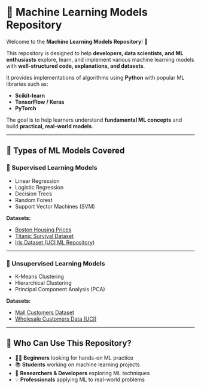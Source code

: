 # 🤖 Machine Learning Models Repository  

Welcome to the **Machine Learning Models Repository**! 🚀  

This repository is designed to help **developers, data scientists, and ML enthusiasts** explore, learn, and implement various machine learning models with **well-structured code, explanations, and datasets**.  

It provides implementations of algorithms using **Python** with popular ML libraries such as:  
- **Scikit-learn**  
- **TensorFlow / Keras**  
- **PyTorch**  

The goal is to help learners understand **fundamental ML concepts** and build **practical, real-world models**.  

---

## 📌 Types of ML Models Covered  

### 🔹 Supervised Learning Models  
- Linear Regression  
- Logistic Regression  
- Decision Trees  
- Random Forest  
- Support Vector Machines (SVM)  

**Datasets:**  
- [Boston Housing Prices](https://www.kaggle.com/c/boston-housing)  
- [Titanic Survival Dataset](https://www.kaggle.com/c/titanic)  
- [Iris Dataset (UCI ML Repository)](https://archive.ics.uci.edu/ml/datasets/iris)  

---

### 🔹 Unsupervised Learning Models  
- K-Means Clustering  
- Hierarchical Clustering  
- Principal Component Analysis (PCA)  

**Datasets:**  
- [Mall Customers Dataset](https://www.kaggle.com/vjchoudhary7/customer-segmentation-tutorial-in-python)  
- [Wholesale Customers Data (UCI)](https://archive.ics.uci.edu/ml/datasets/wholesale+customers)  
---

## 🎯 Who Can Use This Repository?  

- 🧑‍🎓 **Beginners** looking for hands-on ML practice  
- 📚 **Students** working on machine learning projects  
- 🧪 **Researchers & Developers** exploring ML techniques  
- 💡 **Professionals** applying ML to real-world problems  
